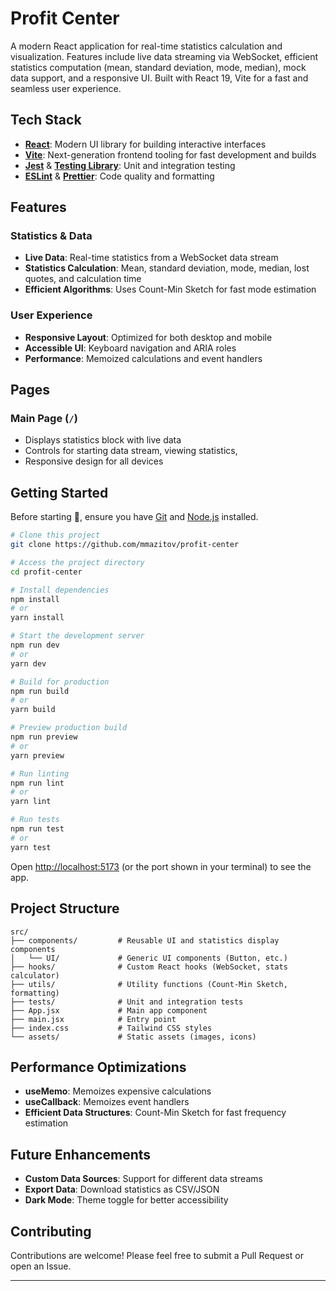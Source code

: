 
# Profit Center

A modern React application for real-time statistics calculation and visualization. Features include live data streaming via WebSocket, efficient statistics computation (mean, standard deviation, mode, median), mock data support, and a responsive UI. Built with React 19, Vite for a fast and seamless user experience.

## Tech Stack

- **[React](https://react.dev/)**: Modern UI library for building interactive interfaces
- **[Vite](https://vite.dev/)**: Next-generation frontend tooling for fast development and builds
- **[Jest](https://jestjs.io/)** & **[Testing Library](https://testing-library.com/)**: Unit and integration testing
- **[ESLint](https://eslint.org/)** & **[Prettier](https://prettier.io/)**: Code quality and formatting

## Features

### Statistics & Data
- **Live Data**: Real-time statistics from a WebSocket data stream
- **Statistics Calculation**: Mean, standard deviation, mode, median, lost quotes, and calculation time
- **Efficient Algorithms**: Uses Count-Min Sketch for fast mode estimation

### User Experience
- **Responsive Layout**: Optimized for both desktop and mobile
- **Accessible UI**: Keyboard navigation and ARIA roles
- **Performance**: Memoized calculations and event handlers

## Pages

### Main Page (`/`)
- Displays statistics block with live data
- Controls for starting data stream, viewing statistics,
- Responsive design for all devices

## Getting Started

Before starting 🏁, ensure you have [Git](https://git-scm.com) and [Node.js](https://nodejs.org/en/) installed.

```bash
# Clone this project
git clone https://github.com/mmazitov/profit-center

# Access the project directory
cd profit-center

# Install dependencies
npm install
# or
yarn install

# Start the development server
npm run dev
# or
yarn dev

# Build for production
npm run build
# or
yarn build

# Preview production build
npm run preview
# or
yarn preview

# Run linting
npm run lint
# or
yarn lint

# Run tests
npm run test
# or
yarn test
```

Open [http://localhost:5173](http://localhost:5173) (or the port shown in your terminal) to see the app.

## Project Structure

```
src/
├── components/         # Reusable UI and statistics display components
│   └── UI/             # Generic UI components (Button, etc.)
├── hooks/              # Custom React hooks (WebSocket, stats calculator)
├── utils/              # Utility functions (Count-Min Sketch, formatting)
├── tests/              # Unit and integration tests
├── App.jsx             # Main app component
├── main.jsx            # Entry point
├── index.css           # Tailwind CSS styles
└── assets/             # Static assets (images, icons)
```

## Performance Optimizations

- **useMemo**: Memoizes expensive calculations
- **useCallback**: Memoizes event handlers
- **Efficient Data Structures**: Count-Min Sketch for fast frequency estimation

## Future Enhancements

- **Custom Data Sources**: Support for different data streams
- **Export Data**: Download statistics as CSV/JSON
- **Dark Mode**: Theme toggle for better accessibility

## Contributing

Contributions are welcome! Please feel free to submit a Pull Request or open an Issue.

---
